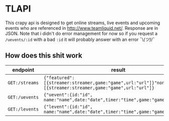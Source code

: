 # TLAPI
This crapy api is designed to get online streams, live events and upcoming events who are referenced in http://www.teamliquid.net/. Response are in JSON. Note that i didn't do error management for now so if you request a `/uevents/:id` with a bad `:id` it will probably answer with an error ¯\\_(ツ)_/¯


## How does this shit work
| endpoint  | result   |
|---------|--------------|
|`GET:/streams`  | ```{"featured":[{streamer:streamer,game:"game",url:"url"]}"non_featured":[{streamer:streamer,game:"game",url:"url"]}```  |
| `GET:/uevents` | ```{"uevent":{id:"id", name:"name",date:"date",timer:"time",game:"game"}}``` |
| `GET:/levents` | ```{"levent":{id:"id", name:"name",date:"date",timer:"time",game:"game"}}``` |
